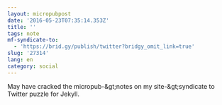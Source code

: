 ```yaml
---
layout: micropubpost
date: '2016-05-23T07:35:14.353Z'
title: ''
tags: note
mf-syndicate-to:
  - 'https://brid.gy/publish/twitter?bridgy_omit_link=true'
slug: '27314'
lang: en
category: social
---
```

May have cracked the micropub-&amp;gt;notes on my site-&amp;gt;syndicate to Twitter puzzle for Jekyll.
